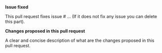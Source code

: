 **Issue fixed**

This pull request fixes issue # ...
(If it does not fix any issue you can delete this part).

**Changes proposed in this pull request**

A clear and concise description of what are the changes proposed in this pull request.